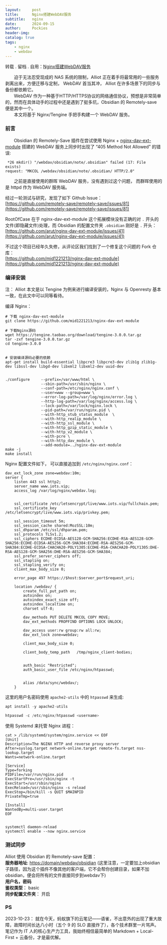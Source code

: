 ```yaml
---
layout:     post
title:      Nginx搭建WebDAV服务
subtitle:   nginx
date:       2024-09-15
author:     Pockies
header-img: 
catalog: true
tags:
    - nginx
    - webdav
---
```

转载 . 留档 . 自用：[Nginx搭建WebDAV服务](https://www.iots.vip/post/nginx-webdav-server.html)

 　　迫于无法忍受现成的 NAS 系统的限制，Alliot 正在着手将最常用的一些服务剥离出来，方便迁移与定制， WebDAV 首当其冲， Alliot 在许多场景下的同步与备份都依赖它。  
　　WebDAV 作为一种基于HTTP/HTTPS协议的网络通信协议，预想是非常简单的，然而在具体动手的过程中还是遇到了挺多坑，Obsidian 的 Remotely-save 便是其中一个。  
　　本文将基于 Nginx/Tengine 手把手构建一个 WebDAV 服务。

### [](#前言 "前言")前言

　　Obsidian 的 Remotely-Save 插件在尝试使用 Nginx + [nginx-dav-ext-module](https://github.com/arut/nginx-dav-ext-module) 搭建的 WebDAV 服务上同步时出现了 “405 Method Not Allowed” 的错误:

```arduino
 *26 mkdir() "/webdav/obsidian/note/.obsidian" failed (17: File exists)  
request: "MKCOL /webdav/obsidian/note/.obsidian/ HTTP/2.0"  
```

　　之前是直接使用的群晖 WebDAV 服务，没有遇到过这个问题， 而群晖使用的是 httpd 作为 WebDAV 服务端。

经过一轮测试与研究，发现了如下 Github Issue：  
[https://github.com/remotely-save/remotely-save/issues/81](https://github.com/remotely-save/remotely-save/issues/81)

RootOfCase 在于 nginx-dav-ext-module 这个拓展模块没有正确的对 `.` 开头的文件(即隐藏文件)处理，而 Obsidian 的配置文件夹 `.obsidian` 刚好是 `.` 开头：  
[https://github.com/arut/nginx-dav-ext-module/issues/41](https://github.com/arut/nginx-dav-ext-module/issues/41)

不过这个项目已经年久失修，从评论区我们找到了一个修复这个问题的 Fork 仓库：  
[https://github.com/mid1221213/nginx-dav-ext-module](https://github.com/mid1221213/nginx-dav-ext-module)

### [](#编译安装 "编译安装")编译安装

注： Alliot 本文是以 Tengine 为例来进行编译安装的，Nginx 与 Openresty 基本一致，在此文中可以同等看待。

编译 Nginx：

```shell highlight-fold
# 下载 nginx-dav-ext-module
git clone https://github.com/mid1221213/nginx-dav-ext-module   

# 下载Nginx源码
wget https://tengine.taobao.org/download/tengine-3.0.0.tar.gz
tar -zxf tengine-3.0.0.tar.gz
cd tengine-3.0.0


# 安装编译源码必要的依赖
apt-get install build-essential libpcre3 libpcre3-dev zlib1g zlib1g-dev libssl-dev libgd-dev libxml2 libxml2-dev uuid-dev


./configure     --prefix=/var/www/html \
                --sbin-path=/usr/sbin/nginx \
                --conf-path=/etc/nginx/nginx.conf \
                --user=www --group=www \ 
                --error-log-path=/var/log/nginx/error.log \
                --http-log-path=/var/log/nginx/access.log \
                --lock-path=/var/lock/nginx.lock \
                --pid-path=/var/run/nginx.pid \
                --with-http_stub_status_module  \
                --with-http_realip_module \
                --with-http_ssl_module \
                --with-http_gzip_static_module \
                --with-http_v2_module \
                --with-pcre \
                --with-http_dav_module \
                --add-module=../nginx-dav-ext-module
make -j
make install
```

Nginx 配置文件如下， 可以直接追加到 `/etc/nginx/nginx.conf`：

```nginx highlight-fold
dav_ext_lock_zone zone=webdav:10m;
server {
    listen 443 ssl http2;
    server_name www.iots.vip;
    access_log /var/log/nginx/webdav.log;

    
    ssl_certificate /etc/letsencrypt/live/www.iots.vip/fullchain.pem;
    ssl_certificate_key /etc/letsencrypt/live/www.iots.vip/privkey.pem;

    ssl_session_timeout 5m;
    ssl_session_cache shared:MozSSL:10m;
    ssl_dhparam /etc/ssl/dhparam.pem;
    ssl_protocols TLSv1.2;
    ssl_ciphers ECDHE-ECDSA-AES128-GCM-SHA256:ECDHE-RSA-AES128-GCM-SHA256:ECDHE-ECDSA-AES256-GCM-SHA384:ECDHE-RSA-AES256-GCM-SHA384:ECDHE-ECDSA-CHACHA20-POLY1305:ECDHE-RSA-CHACHA20-POLY1305:DHE-RSA-AES128-GCM-SHA256:DHE-RSA-AES256-GCM-SHA384;
    ssl_prefer_server_ciphers off;
    ssl_stapling on;
    ssl_stapling_verify on;
    client_max_body_size 0;

    error_page 497 https://$host:$server_port$request_uri;

    location /webdav/ {
        create_full_put_path on;
        autoindex on;
        autoindex_exact_size off;
        autoindex_localtime on;
        charset utf-8;

        dav_methods PUT DELETE MKCOL COPY MOVE;
        dav_ext_methods PROPFIND OPTIONS LOCK UNLOCK;

        dav_access user:rw group:rw all:rw;
        dav_ext_lock zone=webdav;

        client_max_body_size 0;

        client_body_temp_path   /tmp/nginx_client-bodies;

        
        auth_basic "Restricted";
        auth_basic_user_file /etc/nginx/htpasswd;

        
        alias /data/sync/webdav/;
    }
```

这里的用户名密码使用 `apache2-utils` 中的 `htpasswd` 来生成:

```awk
apt install -y apache2-utils

htpasswd -c /etc/nginx/htpasswd <username>

```

使用 Systemd 来托管 Nginx 进程：

```routeros highlight-fold
cat > /lib/systemd/system/nginx.service << EOF
[Unit]
Description=The NGINX HTTP and reverse proxy server
After=syslog.target network-online.target remote-fs.target nss-lookup.target
Wants=network-online.target
        
[Service]
Type=forking
PIDFile=/var/run/nginx.pid
ExecStartPre=/usr/sbin/nginx -t
ExecStart=/usr/sbin/nginx
ExecReload=/usr/sbin/nginx -s reload
ExecStop=/bin/kill -s QUIT $MAINPID
PrivateTmp=true
        
[Install]
WantedBy=multi-user.target
EOF 


systemctl daemon-reload 
systemctl enable --now nginx.service
```

### [](#测试同步 "测试同步")测试同步

Alliot 使用 Obsidian 的 Remotely-save 配置：  
**服务器地址**: [https://domain/webdav/obsidian](https://domain/webdav/obsidian) (这里注意，一定要加上obsidian子路径，因为这个插件不像其他的客户端，它不会帮你创建目录，如果不加obsidian，便会将所有的文件直接同步到webdav下)  
**用户名，密码**  
**鉴权类型**： basic  
**同步配置文件夹**： 开启

### [](#PS "PS")PS

2023-10-23： 就在今天，蚂蚁旗下的云笔记——语雀，不出意外的出现了重大故障，故障时间长达八小时（五个 9 的 SLO 直接炸了），各个技术群里一片骂声。  
笔记作为 IT 人的核心生产力工具，我始终相信最简单的 Markdown + Local-First + 云备份，才是最优解。
